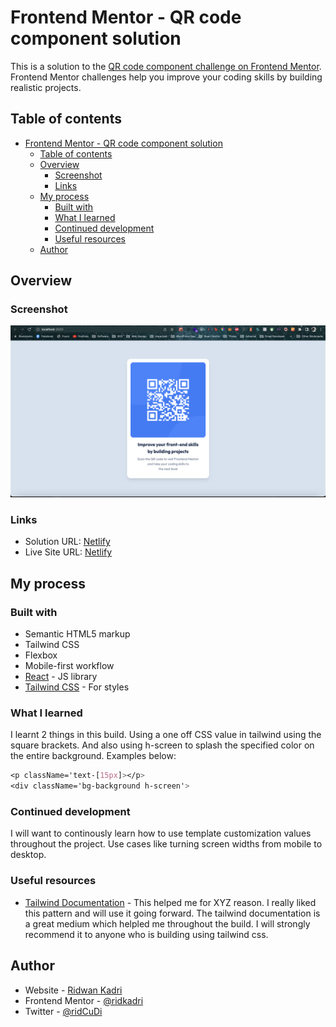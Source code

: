 # Frontend Mentor - QR code component solution

This is a solution to the [QR code component challenge on Frontend Mentor](https://www.frontendmentor.io/challenges/qr-code-component-iux_sIO_H). Frontend Mentor challenges help you improve your coding skills by building realistic projects. 

## Table of contents

- [Frontend Mentor - QR code component solution](#frontend-mentor---qr-code-component-solution)
  - [Table of contents](#table-of-contents)
  - [Overview](#overview)
    - [Screenshot](#screenshot)
    - [Links](#links)
  - [My process](#my-process)
    - [Built with](#built-with)
    - [What I learned](#what-i-learned)
    - [Continued development](#continued-development)
    - [Useful resources](#useful-resources)
  - [Author](#author)


## Overview

### Screenshot

![qr-code](./src/images/screenshot.png)


### Links

- Solution URL: [Netlify](https://grand-choux-e1c141.netlify.app/)
- Live Site URL: [Netlify](https://grand-choux-e1c141.netlify.app/)

## My process

### Built with

- Semantic HTML5 markup
- Tailwind CSS
- Flexbox
- Mobile-first workflow
- [React](https://reactjs.org/) - JS library
- [Tailwind CSS](https://tailwindcss.com/) - For styles


### What I learned

I learnt 2 things in this build. Using a one off CSS value in tailwind using the square brackets. And also using h-screen to splash the specified color on the entire background. Examples below: 

```css
<p className='text-[15px]></p>
<div className='bg-background h-screen'>
```

### Continued development

I will want to continously learn how to use template customization values throughout the project. Use cases like turning screen widths from mobile to desktop.


### Useful resources

- [Tailwind Documentation](https://tailwindcss.com/docs) - This helped me for XYZ reason. I really liked this pattern and will use it going forward. The tailwind documentation is a great medium which helpled me throughout the build. I will strongly recommend it to anyone who is building using tailwind css. 


## Author

- Website - [Ridwan Kadri](https://www.ridkadri.com)
- Frontend Mentor - [@ridkadri](https://www.frontendmentor.io/profile/ridkadri)
- Twitter - [@ridCuDi](https://www.twitter.com/ridCuDi)


